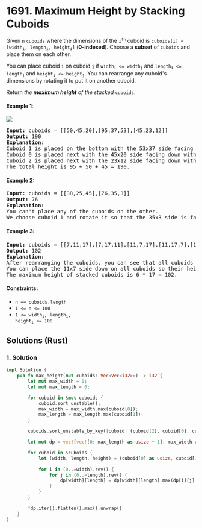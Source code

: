 # 1691. Maximum Height by Stacking Cuboids
Given `n` `cuboids` where the dimensions of the <code>i<sup>th</sup></code> cuboid is <code>cuboids[i] = [width<sub>i</sub>, length<sub>i</sub>, height<sub>i</sub>]</code> (**0-indexed**). Choose a **subset** of `cuboids` and place them on each other.

You can place cuboid `i` on cuboid `j` if <code>width<sub>i</sub> <= width<sub>j</sub></code> and <code>length<sub>i</sub> <= length<sub>j</sub></code> and <code>height<sub>i</sub> <= height<sub>j</sub></code>. You can rearrange any cuboid's dimensions by rotating it to put it on another cuboid.

Return *the **maximum height** of the stacked* `cuboids`.

#### Example 1:
![](https://assets.leetcode.com/uploads/2019/10/21/image.jpg)
<pre>
<strong>Input:</strong> cuboids = [[50,45,20],[95,37,53],[45,23,12]]
<strong>Output:</strong> 190
<strong>Explanation:</strong>
Cuboid 1 is placed on the bottom with the 53x37 side facing down with height 95.
Cuboid 0 is placed next with the 45x20 side facing down with height 50.
Cuboid 2 is placed next with the 23x12 side facing down with height 45.
The total height is 95 + 50 + 45 = 190.
</pre>

#### Example 2:
<pre>
<strong>Input:</strong> cuboids = [[38,25,45],[76,35,3]]
<strong>Output:</strong> 76
<strong>Explanation:</strong>
You can't place any of the cuboids on the other.
We choose cuboid 1 and rotate it so that the 35x3 side is facing down and its height is 76.
</pre>

#### Example 3:
<pre>
<strong>Input:</strong> cuboids = [[7,11,17],[7,17,11],[11,7,17],[11,17,7],[17,7,11],[17,11,7]]
<strong>Output:</strong> 102
<strong>Explanation:</strong>
After rearranging the cuboids, you can see that all cuboids have the same dimension.
You can place the 11x7 side down on all cuboids so their heights are 17.
The maximum height of stacked cuboids is 6 * 17 = 102.
</pre>

#### Constraints:
* `n == cuboids.length`
* `1 <= n <= 100`
* <code>1 <= width<sub>i</sub>, length<sub>i</sub>, height<sub>i</sub> <= 100</code>

## Solutions (Rust)

### 1. Solution
```Rust
impl Solution {
    pub fn max_height(mut cuboids: Vec<Vec<i32>>) -> i32 {
        let mut max_width = 0;
        let mut max_length = 0;

        for cuboid in &mut cuboids {
            cuboid.sort_unstable();
            max_width = max_width.max(cuboid[0]);
            max_length = max_length.max(cuboid[1]);
        }

        cuboids.sort_unstable_by_key(|cuboid| (cuboid[2], cuboid[0], cuboid[1]));

        let mut dp = vec![vec![0; max_length as usize + 1]; max_width as usize + 1];

        for cuboid in &cuboids {
            let (width, length, height) = (cuboid[0] as usize, cuboid[1] as usize, cuboid[2]);

            for i in (0..=width).rev() {
                for j in (0..=length).rev() {
                    dp[width][length] = dp[width][length].max(dp[i][j] + height);
                }
            }
        }

        *dp.iter().flatten().max().unwrap()
    }
}
```

